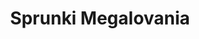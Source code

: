 ---
slug: sprunki-megalovania
title: Sprunki Megalovania
description: "Sprunki Megalovania is an exciting online game. Play for free directly in your browser!"
icon: /images/popular_mods/Sprunki Megalovania.png
url: https://wowtbc.net/sprunkin/sprunki-megalovania/index.html
previewImage: /images/popular_mods/Sprunki Megalovania.png
type: popular mods

# SEO配置
seo:
  title: "Sprunki Megalovania - Play Free Online Game | Fun Browser Games"
  description: "Sprunki Megalovania - Play this fun online game for free in your browser. No download required!"
  ogImage: "/images/popular_mods/Sprunki Megalovania.png"
  keywords: "sprunki-megalovania, online game, browser game, free game, popular mods game, play online"

videoUrls:
  - https://www.youtube.com/embed/example1
  - https://www.youtube.com/embed/example2

whyPlay:
  title: "Why Play Sprunki Megalovania?"
  items:
    - "Immersive Gameplay: Sprunki Megalovania offers an engaging and immersive gaming experience that will keep you entertained for hours"
    - "Challenging Levels: Test your skills with increasingly difficult challenges and obstacles"
    - "Beautiful Graphics: Enjoy stunning visuals and smooth animations that bring the game world to life"
    - "Regular Updates: New content and features are added regularly to keep the game fresh and exciting"
    - "Free to Play: Experience all the fun without spending a penny"
    - "Community Features: Connect with other players, share strategies, and compete for high scores"
    - "Cross-Platform: Play on any device with a web browser, no downloads required"

features:
  title: "Key Features of Sprunki Megalovania"
  image: "/images/popular_mods/Sprunki Megalovania.png"
  items:
    - "Intuitive Controls: Easy to learn controls make Sprunki Megalovania accessible for players of all skill levels"
    - "Multiple Game Modes: Enjoy various gameplay options that provide different challenges and experiences"
    - "Character Customization: Personalize your gaming experience with unique characters and items"
    - "Achievement System: Complete special tasks to earn rewards and recognition"
    - "Leaderboards: Compete with players worldwide and see who can achieve the highest scores"

characteristics:
  title: "Game Characteristics"
  image: "/images/popular_mods/Sprunki Megalovania.png"
  items:
    - "Genre: Popular mods game with elements of strategy and skill"
    - "Difficulty: Suitable for both casual gamers and those seeking a challenge"
    - "Play Time: Quick sessions or extended gameplay, depending on your preference"
    - "Art Style: Vibrant and engaging visuals that enhance the gaming experience"
    - "Sound Design: Immersive audio that complements the gameplay perfectly"

info: "Sprunki Megalovania is an exciting online game that offers players a unique and engaging gaming experience. With its intuitive controls, stunning visuals, and challenging gameplay, Sprunki Megalovania provides hours of entertainment for players of all ages and skill levels. Whether you're looking for a quick gaming session during a break or an extended play session, Sprunki Megalovania delivers an immersive experience that will keep you coming back for more. The game features multiple levels of increasing difficulty, ensuring that players are constantly challenged as they progress. With regular updates adding new content and features, Sprunki Megalovania remains fresh and exciting, providing endless entertainment options for its growing community of players."

howToPlayIntro: "Welcome to Sprunki Megalovania! This guide will walk you through the basics and help you master the game. Whether you're a beginner or looking to improve your skills, these tips and instructions will enhance your gaming experience."

howToPlaySteps:
  - title: "Getting Started"
    description: "Begin your Sprunki Megalovania adventure by familiarizing yourself with the controls. Use your keyboard or mouse to navigate through the game interface. The tutorial will guide you through the basic mechanics and help you understand the objectives."
  - title: "Understanding the Objectives"
    description: "In Sprunki Megalovania, your main goal is to progress through levels by completing specific objectives. Each level presents unique challenges that require different strategies and approaches."
  - title: "Mastering the Controls"
    description: "Practice using the controls to improve your precision and reaction time. Sprunki Megalovania requires quick reflexes and strategic thinking to overcome obstacles and defeat opponents."
  - title: "Utilizing Power-ups"
    description: "Collect power-ups throughout the game to enhance your abilities and overcome difficult challenges. Each power-up offers unique advantages that can be crucial for success."
  - title: "Developing Strategies"
    description: "As you progress in Sprunki Megalovania, develop effective strategies for different scenarios. Analyze patterns, anticipate challenges, and adapt your approach to maximize your performance."

faq:
  title: "Frequently Asked Questions about Sprunki Megalovania"
  items:
    - question: "Is Sprunki Megalovania free to play?"
      answer: "Yes, Sprunki Megalovania is completely free to play directly in your web browser. No downloads or purchases are required to enjoy the full game experience."
    - question: "Can I play Sprunki Megalovania on mobile devices?"
      answer: "Yes, Sprunki Megalovania is optimized for both desktop and mobile play. You can enjoy the game on any device with a web browser and internet connection."
    - question: "Are there any in-game purchases?"
      answer: "While Sprunki Megalovania is free to play, there may be optional in-game purchases available for cosmetic items or additional features that don't affect core gameplay."
    - question: "How often is Sprunki Megalovania updated?"
      answer: "The developers regularly update Sprunki Megalovania with new content, features, and improvements based on player feedback and game performance."
    - question: "Can I play Sprunki Megalovania offline?"
      answer: "Currently, Sprunki Megalovania requires an internet connection to play as it's a browser-based online game."
    - question: "Is Sprunki Megalovania suitable for children?"
      answer: "Yes, Sprunki Megalovania is designed to be family-friendly and suitable for players of all ages."
    - question: "How do I report bugs or issues?"
      answer: "If you encounter any problems while playing Sprunki Megalovania, you can report them through the game's support page or contact the developers directly through their website."
    - question: "Still Have Questions?"
      answer: "If you have additional questions about Sprunki Megalovania that aren't covered in this FAQ, please visit our support center or contact our customer service team for assistance."
---